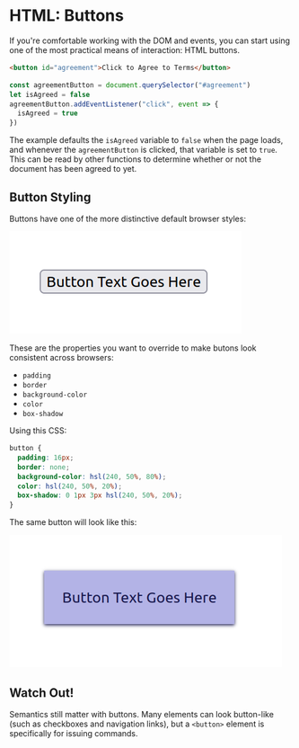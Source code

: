 # HTML: Buttons

If you're comfortable working with the DOM and events, you can start using one of the most practical means of interaction: HTML buttons.

```html
<button id="agreement">Click to Agree to Terms</button>
```

```js
const agreementButton = document.querySelector("#agreement")
let isAgreed = false
agreementButton.addEventListener("click", event => {
  isAgreed = true  
})
```

The example defaults the `isAgreed` variable to `false` when the page loads, and whenever the `agreementButton` is clicked, that variable is set to `true`. This can be read by other functions to determine whether or not the document has been agreed to yet.

## Button Styling

Buttons have one of the more distinctive default browser styles:

![Styled HTML button](assets/html-buttons-1.png)

These are the properties you want to override to make butons look consistent across browsers:

* `padding`
* `border`
* `background-color`
* `color`
* `box-shadow`

Using this CSS:

```css
button {
  padding: 16px;
  border: none;
  background-color: hsl(240, 50%, 80%);
  color: hsl(240, 50%, 20%);
  box-shadow: 0 1px 3px hsl(240, 50%, 20%);
}
```

The same button will look like this:

![Styled HTML button](assets/html-buttons-2.png)

## Watch Out!

Semantics still matter with buttons. Many elements can look button-like (such as checkboxes and navigation links), but a `<button>` element is specifically for issuing commands.
